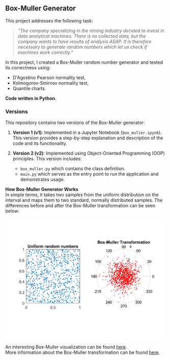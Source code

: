 ## Box-Muller Generator

This project addresses the following task:
>_"The company specializing in the mining industry decided to invest in data analytical machines. There is no collected data, but the company wants to have results of analysis ASAP. It is therefore necessary to generate random numbers which let us check if machines work correctly."_

In this project, I created a Box-Muller random number generator and tested its correctness using:
* D'Agostino Pearson normality test,
* Kolmogorov-Smirnov normality test,
* Quantile charts.

**Code written in **Python**.**

### Versions
This repository contains two versions of the Box-Muller generator:

1. **Version 1 (v1)**: Implemented in a Jupyter Notebook (`box_muller.ipynb`). This version provides a step-by-step explanation and description of the code and its functionality.

2. **Version 2 (v2)**: Implemented using Object-Oriented Programming (OOP) principles. This version includes:
   - `box_muller.py` which contains the class definition.
   - `main.py` which serves as the entry point to run the application and demonstrates usage.

**How Box-Muller Generator Works**  
In simple terms, it takes two samples from the uniform distribution on the interval and maps them to two standard, normally distributed samples. The differences before and after the Box-Muller transformation can be seen below:

![](Images/bm1.png)

An interesting Box-Muller visualization can be found [here](https://upload.wikimedia.org/wikipedia/commons/1/1f/Box-Muller_transform_visualisation.svg).  
More information about the Box-Muller transformation can be found [here](https://en.wikipedia.org/wiki/Box%E2%80%93Muller_transform).

